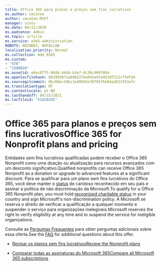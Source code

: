 ```yaml
---
title: Office 365 para planos e preços sem fins lucrativos
ms.author: cmcatee
author: cmcatee-MSFT
manager: scotv
ms.date: 04/21/2020
ms.audience: Admin
ms.topic: article
ms.service: o365-administration
ROBOTS: NOINDEX, NOFOLLOW
localization_priority: Normal
ms.collection: Adm_O365
ms.custom:
- "478"
- "1500026"
ms.assetid: e6ec87f5-98d4-444d-b1e7-dc36cd60f064
ms.openlocfilehash: 683995071a6902276e041e914453df211cf54fd4
ms.sourcegitcommit: 8bc60ec34bc1e40685e3976576e04a2623f63a7c
ms.translationtype: MT
ms.contentlocale: pt-BR
ms.lasthandoff: 04/15/2021
ms.locfileid: "51810292"
---
```

# <a name="office-365-for-nonprofit-plans-and-pricing"></a><span data-ttu-id="52a66-102">Office 365 para planos e preços sem fins lucrativos</span><span class="sxs-lookup"><span data-stu-id="52a66-102">Office 365 for Nonprofit plans and pricing</span></span>

<span data-ttu-id="52a66-103">Entidades sem fins lucrativos qualificadas podem receber o Office 365 Nonprofit como uma doação ou atualização para recursos avançados com um desconto significativo.</span><span class="sxs-lookup"><span data-stu-id="52a66-103">Qualified nonprofits can receive Office 365 Nonprofit as a donation or upgrade to advanced features at a significant discount.</span></span> <span data-ttu-id="52a66-104">Para se qualificar para um plano sem fins lucrativos do Office 365, você deve manter o [status](https://go.microsoft.com/fwlink/p/?LinkID=330253) de caridoso reconhecido em seu país e assinar a política de não discriminação da Microsoft.</span><span class="sxs-lookup"><span data-stu-id="52a66-104">To qualify for a Office 365 Nonprofit plan, you must hold [recognized charitable status](https://go.microsoft.com/fwlink/p/?LinkID=330253) in your country and sign Microsoft's non-discrimination policy.</span></span> <span data-ttu-id="52a66-105">A Microsoft se reserva o direito de verificar a qualificação a qualquer momento e suspender o serviço para organizações inelegíveis.</span><span class="sxs-lookup"><span data-stu-id="52a66-105">Microsoft reserves the right to verify eligibility at any time and to suspend the service for ineligible organizations.</span></span>
  
<span data-ttu-id="52a66-106">Consulte as [Perguntas Frequentes](https://products.office.com/nonprofit/office-365-nonprofit) para obter perguntas adicionais sobre essa oferta.</span><span class="sxs-lookup"><span data-stu-id="52a66-106">See the [FAQ](https://products.office.com/nonprofit/office-365-nonprofit) for additional questions about this offer.</span></span>
  
- [<span data-ttu-id="52a66-107">Revisar os planos sem fins lucrativos</span><span class="sxs-lookup"><span data-stu-id="52a66-107">Review the Nonprofit plans</span></span>](https://products.office.com/nonprofit/office-365-nonprofit-plans-and-pricing?tab=1)

- [<span data-ttu-id="52a66-108">Comparar todas as assinaturas do Microsoft 365</span><span class="sxs-lookup"><span data-stu-id="52a66-108">Compare all Microsoft 365 subscriptions</span></span>](https://products.office.com/business/compare-more-office-365-for-business-plans)